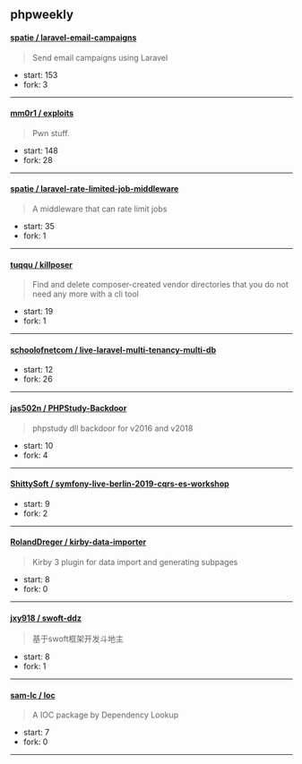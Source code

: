 ## phpweekly

#### [spatie / laravel-email-campaigns](https://github.com/spatie/laravel-email-campaigns)

> Send email campaigns using Laravel

+ start: 153
+ fork: 3

----


#### [mm0r1 / exploits](https://github.com/mm0r1/exploits)

> Pwn stuff.

+ start: 148
+ fork: 28

----


#### [spatie / laravel-rate-limited-job-middleware](https://github.com/spatie/laravel-rate-limited-job-middleware)

> A middleware that can rate limit jobs

+ start: 35
+ fork: 1

----


#### [tuqqu / killposer](https://github.com/tuqqu/killposer)

> Find and delete composer-created vendor directories that you do not need any more with a cli tool

+ start: 19
+ fork: 1

----


#### [schoolofnetcom / live-laravel-multi-tenancy-multi-db](https://github.com/schoolofnetcom/live-laravel-multi-tenancy-multi-db)

> 

+ start: 12
+ fork: 26

----


#### [jas502n / PHPStudy-Backdoor](https://github.com/jas502n/PHPStudy-Backdoor)

> phpstudy dll backdoor for v2016 and v2018

+ start: 10
+ fork: 4

----


#### [ShittySoft / symfony-live-berlin-2019-cqrs-es-workshop](https://github.com/ShittySoft/symfony-live-berlin-2019-cqrs-es-workshop)

> 

+ start: 9
+ fork: 2

----


#### [RolandDreger / kirby-data-importer](https://github.com/RolandDreger/kirby-data-importer)

> Kirby 3 plugin for data import and generating subpages

+ start: 8
+ fork: 0

----


#### [jxy918 / swoft-ddz](https://github.com/jxy918/swoft-ddz)

> 基于swoft框架开发斗地主

+ start: 8
+ fork: 1

----


#### [sam-lc / Ioc](https://github.com/sam-lc/Ioc)

> A IOC package by Dependency Lookup

+ start: 7
+ fork: 0

----

